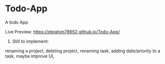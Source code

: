 # Todo-App
A todo App

Live Preview:
https://ebrahim78652.github.io/Todo-App/

1) Still to implement: 

renaming a project,
deleting project,
renaming task,
adding date/priority to a task,
maybe improve UI,
